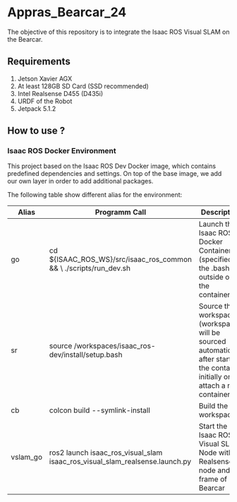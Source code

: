 # Appras_Bearcar_24

The objective of this repository is to integrate the Isaac ROS Visual SLAM on the Bearcar.

## Requirements

1. Jetson Xavier AGX 
2. At least 128GB SD Card (SSD recommended)
3. Intel Realsense D455 (D435i)
4. URDF of the Robot 
5. Jetpack 5.1.2

## How to use ?

### Isaac ROS Docker Environment

This project based on the Isaac ROS Dev Docker image, which contains predefined dependencies and settings. 
On top of the base image, we add our own layer in order to add additional packages.

The following table show different alias for the environment:


| Alias                              | Programm Call | Description  |
|----------                          |----------     |----------    |
| go                                 | cd ${ISAAC_ROS_WS}/src/isaac_ros_common && \ ./scripts/run_dev.sh            | Launch the Isaac ROS Docker Container (specified in the .bashrc outside of the container)                                        |
| sr                                 | source /workspaces/isaac_ros-dev/install/setup.bash                          | Source the workspace (workspace will be sourced automatically after start the container initially or attach a new container)     |
| cb                                 | colcon build --symlink-install                                               | Build the workspace                                                                                                              |  
| vslam_go                           | ros2 launch isaac_ros_visual_slam isaac_ros_visual_slam_realsense.launch.py  | Start the Isaac ROS Visual SLAM Node with Realsense node and the frame of Bearcar                                                |



